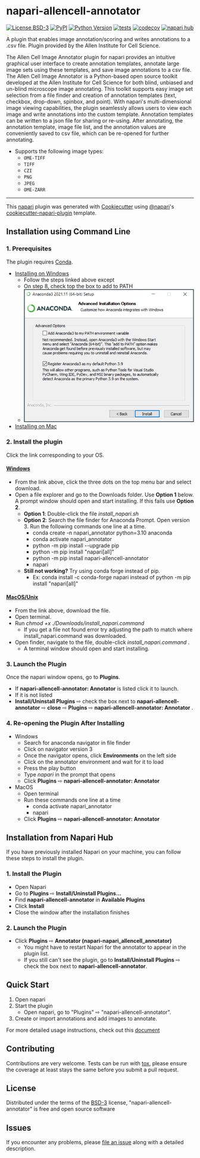 # napari-allencell-annotator

[![License BSD-3](https://img.shields.io/pypi/l/napari-allencell-annotator.svg?color=green)](https://github.com/bbridge0200/napari-allencell-annotator/raw/main/LICENSE)
[![PyPI](https://img.shields.io/pypi/v/napari-allencell-annotator.svg?color=green)](https://pypi.org/project/napari-allencell-annotator)
[![Python Version](https://img.shields.io/pypi/pyversions/napari-allencell-annotator.svg?color=green)](https://python.org)
[![tests](https://github.com/bbridge0200/napari-allencell-annotator/workflows/tests/badge.svg)](https://github.com/bbridge0200/napari-allencell-annotator/actions)
[![codecov](https://codecov.io/gh/bbridge0200/napari-allencell-annotator/branch/main/graph/badge.svg)](https://codecov.io/gh/bbridge0200/napari-allencell-annotator)
[![napari hub](https://img.shields.io/endpoint?url=https://api.napari-hub.org/shields/napari-allencell-annotator)](https://napari-hub.org/plugins/napari-allencell-annotator)

A plugin that enables image annotation/scoring and writes annotations to a .csv file. 
Plugin provided by the Allen Institute for Cell Science.

The Allen Cell Image Annotator plugin for napari provides an intuitive
graphical user interface to create annotation templates, annotate large 
image sets using these templates, and save image annotations to a csv file. 
The Allen Cell Image Annotator is a Python-based open source toolkit 
developed at the Allen Institute for Cell Science for both blind, unbiased and un-blind 
microscope image annotating. This toolkit supports easy image set selection
from a file finder and creation of annotation templates (text, checkbox, drop-down, spinbox, and point).
With napari's multi-dimensional image viewing capabilities, the plugin seamlessly allows users to
view each image and write annotations into the custom template.
Annotation templates can be written to a json file for sharing or re-using. After annotating,
the annotation template, image file list, and the annotation values 
are conveniently saved to csv file, which can be re-opened for further annotating. 

-   Supports the following image types:
    - `OME-TIFF`
    - `TIFF`
    - `CZI` 
    - `PNG` 
    - `JPEG`
    - `OME-ZARR`


----------------------------------

This [napari] plugin was generated with [Cookiecutter] using [@napari]'s [cookiecutter-napari-plugin] template.

<!--
Don't miss the full getting started guide to files up your new package:
https://github.com/napari/cookiecutter-napari-plugin#getting-started

and review the napari docs for plugin developers:
https://napari.org/plugins/index.html
-->

## Installation using Command Line
### 1. Prerequisites

The plugin requires [Conda](https://docs.anaconda.com/anaconda/install/).
- [Installing on Windows ](https://docs.anaconda.com/anaconda/install/windows/) 
  - Follow the steps linked above except
  - On step 8, check top the box to add to PATH
  - ![Alt text](napari_allencell_annotator/assets/windowsstep8.png)
- [Installing on Mac ](https://docs.anaconda.com/anaconda/install/mac-os/) 

### 2. Install the plugin
Click the link corresponding to your OS.
#### [Windows](https://alleninstitute-my.sharepoint.com/:u:/g/personal/beatrice_bridge_alleninstitute_org/EVOKZ8-PZB5AvO6z6OAjZ_YB2EHbaU9XRc_Z281oM0ctOg?e=skbKzh)
- From the link above, click the three dots on the top menu bar and select download. 
- Open a file explorer and go to the Downloads folder. Use **Option 1** below. A prompt window should open and start installing. If this fails use **Option 2**. 
  - **Option 1**: Double-click the file _install_napari.sh_
  - **Option 2**: Search the file finder for Anaconda Prompt. Open version 3. Run the following commands one line at a time. 
    - conda create -n napari_annotator python=3.10 anaconda
    - conda activate napari_annotator
    - python -m pip install --upgrade pip
    - python -m pip install "napari[all]"
    - python -m pip install napari-allencell-annotator
    - napari
  - **Still not working?** Try using conda forge instead of pip. 
    - Ex: conda install -c conda-forge napari instead of python -m pip install "napari[all]"
#### [MacOS/Unix](https://alleninstitute-my.sharepoint.com/:u:/g/personal/beatrice_bridge_alleninstitute_org/EaeV_RPXZz9DijxYy7qfoeMB3Hbq4vMpmJERqDyhL97KAg?e=HuKY2k)
- From the link above, download the file. 
- Open terminal. 
- Run _chmod +x ./Downloads/install_napari.command_ 
  - If you get a file not found error try adjusting the path to match where install_napari.command was downloaded.
- Open finder, navigate to the file, double-click _install_napari.command_ . 
  - A terminal window should open and start installing. 
  

### 3. Launch the Plugin

Once the napari window opens, go to **Plugins**.
- If **napari-allencell-annotator: Annotator** is listed click it to launch. 
- If it is not listed 
- **Install/Uninstall Plugins** ⇨ check the box next to **napari-allencell-annotator** ⇨ **close** ⇨ **Plugins** ⇨ **napari-allencell-annotator: Annotator** .

### 4. Re-opening the Plugin After Installing
- Windows
  - Search for anaconda navigator in file finder
  - Click on navigator version 3
  - Once the navigator opens, click **Environments** on the left side
  - Click on the annotator environment and wait for it to load
  - Press the play button
  - Type _napari_ in the prompt that opens
  - Click **Plugins** ⇨ **napari-allencell-annotator: Annotator**
- MacOS
  - Open terminal
  - Run these commands one line at a time
    - conda activate napari_annotator
    - napari
  - Click **Plugins** ⇨ **napari-allencell-annotator: Annotator**

## Installation from Napari Hub
If you have previously installed Napari on your machine, you can follow these steps to install the plugin.

### 1. Install the Plugin
- Open Napari
- Go to **Plugins** ⇨ **Install/Uninstall Plugins...**
- Find **napari-allencell-annotator** in **Available Plugins**
- Click **Install**
- Close the window after the installation finishes

### 2. Launch the Plugin
- Click **Plugins** ⇨ **Annotator (napari-napari_allencell_annotator)**
  - You might have to restart Napari for the annotator to appear in the plugin list.
  - If you still can't see the plugin, go to **Install/Uninstall Plugins** ⇨ check the box next to **napari-allencell-annotator**.

## Quick Start

1. Open napari
2. Start the plugin 
   - Open napari, go to "Plugins" ⇨ "napari-allencell-annotator".
3. Create or import annotations and add images to annotate.

For more detailed usage instructions, check out this [document](napari_allencell_annotator/assets/AnnotatorInstructions.pdf) 
## Contributing

Contributions are very welcome. Tests can be run with [tox], please ensure
the coverage at least stays the same before you submit a pull request.

## License

Distributed under the terms of the [BSD-3] license,
"napari-allencell-annotator" is free and open source software

## Issues

If you encounter any problems, please [file an issue] along with a detailed description.

[napari]: https://github.com/napari/napari
[Cookiecutter]: https://github.com/audreyr/cookiecutter
[@napari]: https://github.com/napari
[MIT]: http://opensource.org/licenses/MIT
[BSD-3]: http://opensource.org/licenses/BSD-3-Clause
[GNU GPL v3.0]: http://www.gnu.org/licenses/gpl-3.0.txt
[GNU LGPL v3.0]: http://www.gnu.org/licenses/lgpl-3.0.txt
[Apache Software License 2.0]: http://www.apache.org/licenses/LICENSE-2.0
[Mozilla Public License 2.0]: https://www.mozilla.org/media/MPL/2.0/index.txt
[cookiecutter-napari-plugin]: https://github.com/napari/cookiecutter-napari-plugin

[file an issue]: https://github.com/bbridge0200/napari-allencell-annotator/issues

[napari]: https://github.com/napari/napari
[tox]: https://tox.readthedocs.io/en/latest/
[pip]: https://pypi.org/project/pip/
[PyPI]: https://pypi.org/
